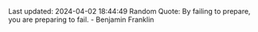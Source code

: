 Last updated: 2024-04-02 18:44:49
Random Quote: By failing to prepare, you are preparing to fail. - Benjamin Franklin